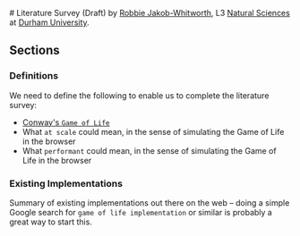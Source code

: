 # Literature Survey (Draft)
by [Robbie Jakob-Whitworth](https://robbie.xyz), L3 [Natural Sciences](https://www.dur.ac.uk/natural.sciences/) at [Durham University](https://www.dur.ac.uk/).

## Sections
### Definitions
We need to define the following to enable us to complete the literature survey:

- [Conway's `Game of Life`](https://en.wikipedia.org/wiki/Conway%27s_Game_of_Life)
- What `at scale` could mean, in the sense of simulating the Game of Life in the browser
- What `performant` could mean, in the sense of simulating the Game of Life in the browser

### Existing Implementations
Summary of existing implementations out there on the web – doing a simple Google search for `game of life implementation` or similar is probably a great way to start this.
